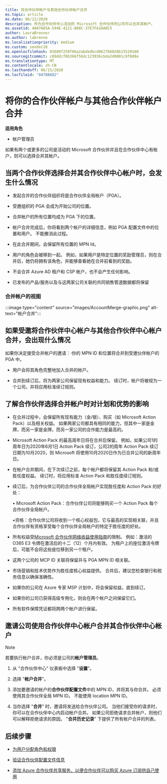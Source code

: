```yaml
---
title: 将合作伙伴帐户与其他合作伙伴帐户合并
ms.topic: article
ms.date: 06/12/2020
description: 作为合作伙伴中心活动的 Microsoft 合作伙伴的公司可以合并其帐户。
ms.assetid: 4A07A85A-594E-4121-808C-37E7FA18A0C5
author: LauraBrenner
ms.author: labrenne
ms.localizationpriority: medium
ms.custom: seodec18
ms.openlocfilehash: 03689f250f86a2abdedbcd062766020b15520108
ms.sourcegitcommit: c89ddcf8b366f56dc123936cbda2d0001c9f0d8e
ms.translationtype: MT
ms.contentlocale: zh-CN
ms.lasthandoff: 06/15/2020
ms.locfileid: "84788682"
---
```

# <a name="merge-your-partner-account-with-another-partner-account"></a>将你的合作伙伴帐户与其他合作伙伴帐户合并

**适用角色**

- 帐户管理员

如果有两个或更多的公司是活动的 Microsoft 合作伙伴并且在合作伙伴中心有帐户，则可以选择合并其帐户。

## <a name="what-happens-when-two-partners-elect-to-merge-their-partner-center-accounts"></a>当两个合作伙伴选择合并其合作伙伴中心帐户时，会发生什么情况

- 发起合并的合作伙伴组织将是合作伙伴全局帐户（PGA）。

- 受邀组织的 PGA 会成为开始公司的位置。

- 合并帐户的所有位置均成为 PGA 下的位置。

- 帐户合并完成后，你将看到两个帐户的详细信息，例如 PGA 配置文件中的位置和用户。 不能撤消此过程。

- 在此合并期间，会保留所有位置的 MPN Id。

- 用户的角色会被移到一起。 例如，如果用户是特定位置的奖励管理员，则在合并后，她仍将拥有该角色，并能够查看她在合并前看到的奖励。

- 不会合并 Azure AD 租户和 CSP 帐户，也不会产生任何影响。

- 已发布的产品/服务以及与这两家公司关联的共同销售管道数据都将保留

### <a name="view-of-merged-accounts"></a>合并帐户的视图


:::image type="content" source="images/AccountMerge-graphic.png" alt-text="帐户合并":::

## <a name="what-to-expect-if-you-have-been-invited-to-merge-your-partner-center-account-with-another-partner-center-account"></a>如果受邀将合作伙伴中心帐户与其他合作伙伴中心帐户合并，会出现什么情况

如果你决定接受合并帐户的邀请：·你的 MPN ID 和位置将合并到受邀伙伴帐户的 PGA 中。

- 用户会将其角色完整地加入合并的帐户。

- 合并到续订后，将为两家公司保留现有权益和能力。 续订时，帐户将被视为一个公司，并将应用标准续订规则。

## <a name="understand-the-impacts-to-programs-and-benefits-when-partners-elect-to-merge-accounts"></a>了解合作伙伴选择合并帐户时对计划和优势的影响

- 在合并过程中，会保留所有现有能力（金/银）、购买（如 Microsoft Action Pack）以及相关权益。 如果两家公司都具有相同的能力，但其中一家是金牌，而另一家是金牌，而另一家公司的合作能力是最高的。 

- Microsoft Action Pack 的最高周年日将在合并后保留。 例如，如果公司1的周年日为2020年6月1日 Action Pack 续订，公司2的周年 Action Pack 续订日期为10月2020，则 Microsoft 将使用10月2020日作为已合并公司的新周年日。

- 在帐户合并期间，在下次续订之前，每个帐户都将保留其 Action Pack 和/或胜任度权益。 续订时，将应用标准 Action Pack 和胜任度续订规则。

- 续订后，为合作伙伴公司的合作伙伴全局帐户实现胜任度和 Action Pack 的好处： 

    • Microsoft Action Pack：合作伙伴公司将能够购买一个 Action Pack 每个合作伙伴全局帐户。

    •资格：合作伙伴公司将收到一个核心权益包，它与最高的实现相关联，并且合作伙伴有资格享受每个合作伙伴全局帐户的特定于胜任度的好处。 

- 所有权益受[Microsoft 合作伙伴网络收益使用指南](https://aka.ms/partner-benefits-use-guide)的限制。 例如：激活的 O365 E3 令牌在激活后的十二（12）个月内有效。 为租户上的座位激活令牌后，可能不会将这些座位移到另一个租户。

- 这两个公司的 MCP ID 关联将保留并与 PGA MPN ID 相关联。

- 市场营销和技术优势作为胜任度核心权益提供。 合并后，建议您检查银行和税务信息以确保准确性。

- 如果你的公司在 Azure 专家 MSP 计划中，将会保留权益，直到续订。

- 如果你的公司已获得高级专用化，则会在两个帐户之间保留它们。

- 所有软件保障凭证都将跨两个帐户进行保留。 

## <a name="invite-a-company-to-merge-their-partner-center-account-with-your-partner-center-account"></a>邀请公司使用合作伙伴中心帐户合并其合作伙伴中心帐户

>[!Note]
>若要执行帐户合并，你必须是公司的**帐户管理员**。

1. 从 "合作伙伴中心" 仪表板中选择 "**设置**"。 

2. 选择 "**帐户合并**"。

3. 添加要邀请的帐户的**合作伙伴配置文件**中的 MPN ID，并将其与你合并。 必须使用其合作伙伴全局 MPN ID。 不能使用 location MPN ID。

4. 当你选择 "**合并**" 时，邀请将发送给合作伙伴公司。 当他们接受你的请求时，你可以在合作伙伴中心内启动帐户合并。 如果公司拒绝请求合并帐户，则他们可以解释拒绝请求的原因。 "**合并历史记录**" 下提供了所有帐户合并的列表。

## <a name="next-steps"></a>后续步骤

- [为用户分配角色和权限](permissions-overview.md)

- [验证合作伙伴配置文件信息](update-your-partner-profile.md)

- [添加 Azure 合作伙伴共享服务，以便合作伙伴可以购买 Azure 订阅供自己使用](shared-services.md)